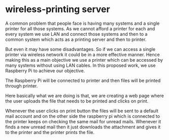 # wireless-printing server
A common problem that people face is having many systems and a single printer for all those systems. As we cannot afford a printer for each and every system we use LAN and connect those systems and then to a common system which acts as a printing server and then to printer.


But even it may have some disadvantages. So if we can access a single printer via wireless network it could be in a more effective manner. Hence making this as a main objective we use a printer which can be accessed by many systems without using LAN cables. In this proposed work, we use Raspberry Pi to achieve our objective.


The Raspberry Pi will be connected to printer and then files will be printed through printer.

Here basically what we are doing is that, we are creating a web page where the user uploads the file that needs to be printed and clicks on print.

Whenever the user clicks on print button the files will be sent to a default mail account and on the other side the raspberry pi which is connected to the printer keeps on checking the same mail for unread mails. Whenever it finds a new unread mail then it just downloads the attachment and gives it to the printer and the printer prints the file. 
